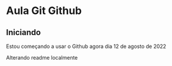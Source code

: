 # Aula Git Github
## Iniciando
Estou começando a usar o Github agora dia 12 de agosto de 2022

Alterando readme localmente
